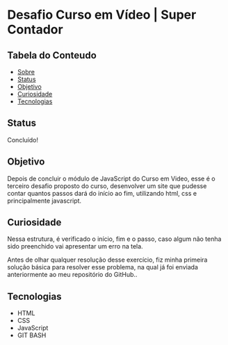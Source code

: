 # Desafio Curso em Vídeo | Super Contador

## Tabela do Conteudo

<ul>
<li><a href="#sobre">Sobre</a></li>
<li><a href="#status">Status</a></li>
<li><a href="#objetivo">Objetivo</a></li>
<li><a href="#curiosidade">Curiosidade</a></li>
<li><a href="#tecnologias">Tecnologias</a></li>
</ul>


## Status

Concluído! 

## Objetivo

Depois de concluir o módulo de JavaScript do Curso em Video, esse é o terceiro desafio proposto do curso, desenvolver um site que pudesse contar quantos passos dará do início ao fim, utilizando html, css e principalmente javascript.

## Curiosidade

Nessa estrutura, é verificado o início, fim e o passo, caso algum não tenha sido preenchido vai apresentar um erro na tela. 

Antes de olhar qualquer resolução desse exercício, fiz minha primeira solução básica para resolver esse problema, na qual já foi enviada anteriormente ao meu repositório do GitHub..

## Tecnologias

<ul>
<li>HTML</li>
<li>CSS</li>
<li>JavaScript</li>
<li>GIT BASH</li>
</ul>

